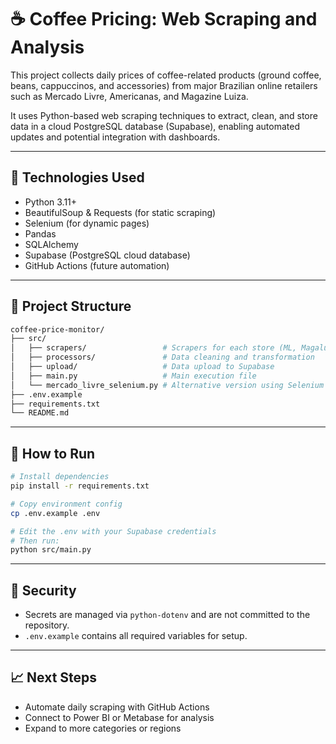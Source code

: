 # ☕ Coffee Pricing: Web Scraping and Analysis

This project collects daily prices of coffee-related products (ground coffee, beans, cappuccinos, and accessories) from major Brazilian online retailers such as Mercado Livre, Americanas, and Magazine Luiza.

It uses Python-based web scraping techniques to extract, clean, and store data in a cloud PostgreSQL database (Supabase), enabling automated updates and potential integration with dashboards.

---

## 📌 Technologies Used

- Python 3.11+
- BeautifulSoup & Requests (for static scraping)
- Selenium (for dynamic pages)
- Pandas
- SQLAlchemy
- Supabase (PostgreSQL cloud database)
- GitHub Actions (future automation)

---

## 🧱 Project Structure

```bash
coffee-price-monitor/
├── src/
│   ├── scrapers/                 # Scrapers for each store (ML, Magalu, Americanas)
│   ├── processors/               # Data cleaning and transformation
│   ├── upload/                   # Data upload to Supabase
│   ├── main.py                   # Main execution file
│   └── mercado_livre_selenium.py # Alternative version using Selenium
├── .env.example
├── requirements.txt
└── README.md
```

---

## 🚀 How to Run

```bash
# Install dependencies
pip install -r requirements.txt

# Copy environment config
cp .env.example .env

# Edit the .env with your Supabase credentials
# Then run:
python src/main.py
```

---

## 🔐 Security

- Secrets are managed via `python-dotenv` and are not committed to the repository.
- `.env.example` contains all required variables for setup.

---

## 📈 Next Steps

- Automate daily scraping with GitHub Actions
- Connect to Power BI or Metabase for analysis
- Expand to more categories or regions